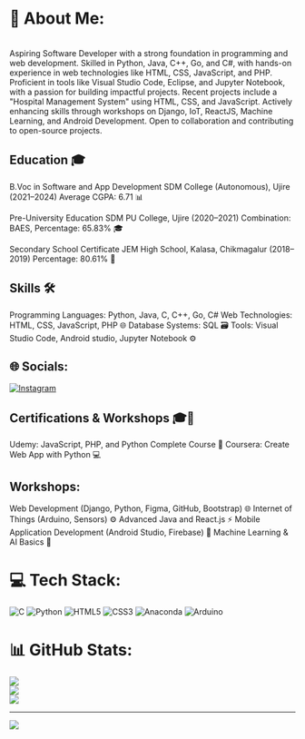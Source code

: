 # 💫 About Me:
<br>Aspiring Software Developer with a strong foundation in programming and web development. Skilled in Python, Java, C++, Go, and C#, with hands-on experience in web technologies like HTML, CSS, JavaScript, and PHP. Proficient in tools like Visual Studio Code, Eclipse, and Jupyter Notebook, with a passion for building impactful projects. Recent projects include a "Hospital Management System" using HTML, CSS, and JavaScript. Actively enhancing skills through workshops on Django, IoT, ReactJS, Machine Learning, and Android Development. Open to collaboration and contributing to open-source projects.

## Education 🎓
B.Voc in Software and App Development
SDM College (Autonomous), Ujire (2021–2024)
Average CGPA: 6.71 📊

Pre-University Education
SDM PU College, Ujire (2020–2021)
Combination: BAES, Percentage: 65.83% 🎓

Secondary School Certificate
JEM High School, Kalasa, Chikmagalur (2018–2019)
Percentage: 80.61% 🎒

## Skills 🛠️
Programming Languages: Python, Java, C, C++, Go, C#
Web Technologies: HTML, CSS, JavaScript, PHP 🌐
Database Systems: SQL 🗃️
Tools: Visual Studio Code, Android studio, Jupyter Notebook ⚙️

## 🌐 Socials:
[![Instagram](https://img.shields.io/badge/Instagram-%23E4405F.svg?logo=Instagram&logoColor=white)](https://instagram.com/chiranthhh._) 

## Certifications & Workshops 🎓🔧
Udemy: JavaScript, PHP, and Python Complete Course 🎥
Coursera: Create Web App with Python 💻

## Workshops:
Web Development (Django, Python, Figma, GitHub, Bootstrap) 🌐
Internet of Things (Arduino, Sensors) ⚙️
Advanced Java and React.js ⚡
Mobile Application Development (Android Studio, Firebase) 📱
Machine Learning & AI Basics 🤖 

# 💻 Tech Stack:
![C](https://img.shields.io/badge/c-%2300599C.svg?style=flat&logo=c&logoColor=white) ![Python](https://img.shields.io/badge/python-3670A0?style=flat&logo=python&logoColor=ffdd54) ![HTML5](https://img.shields.io/badge/html5-%23E34F26.svg?style=flat&logo=html5&logoColor=white) ![CSS3](https://img.shields.io/badge/css3-%231572B6.svg?style=flat&logo=css3&logoColor=white) ![Anaconda](https://img.shields.io/badge/Anaconda-%2344A833.svg?style=flat&logo=anaconda&logoColor=white) ![Arduino](https://img.shields.io/badge/-Arduino-00979D?style=flat&logo=Arduino&logoColor=white)
# 📊 GitHub Stats:
![](https://github-readme-stats.vercel.app/api?username=chiranth24&theme=dark&hide_border=false&include_all_commits=false&count_private=false)<br/>
![](https://github-readme-streak-stats.herokuapp.com/?user=chiranth24&theme=dark&hide_border=false)<br/>
![](https://github-readme-stats.vercel.app/api/top-langs/?username=chiranth24&theme=dark&hide_border=false&include_all_commits=false&count_private=false&layout=compact)

---
[![](https://visitcount.itsvg.in/api?id=chiranth24&icon=0&color=0)](https://visitcount.itsvg.in)

<!-- Proudly created with GPRM ( https://gprm.itsvg.in ) -->
